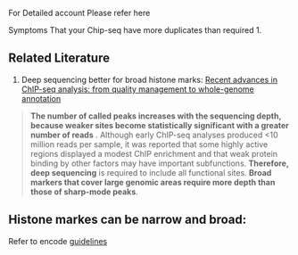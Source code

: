 For Detailed account Please refer here

Symptoms That your Chip-seq have more duplicates than required
1. 

## Related Literature
1. Deep sequencing better for broad histone marks: [Recent advances in ChIP-seq analysis: from quality management to whole-genome annotation](https://academic.oup.com/bib/article/18/2/279/2453282)

> **The number of called peaks increases with the sequencing depth, because weaker sites become statistically significant with a greater number of reads** . Although early ChIP-seq analyses produced <10 million reads per sample, it was reported that some highly active regions displayed a modest ChIP enrichment and that weak protein binding by other factors may have important subfunctions. **Therefore, deep sequencing** is required to include all functional sites. **Broad markers that cover large genomic areas require more depth than those of sharp-mode peaks**.
 
## Histone markes can be narrow and broad:<br/>
Refer to encode [guidelines](https://www.encodeproject.org/chip-seq/histone/)
